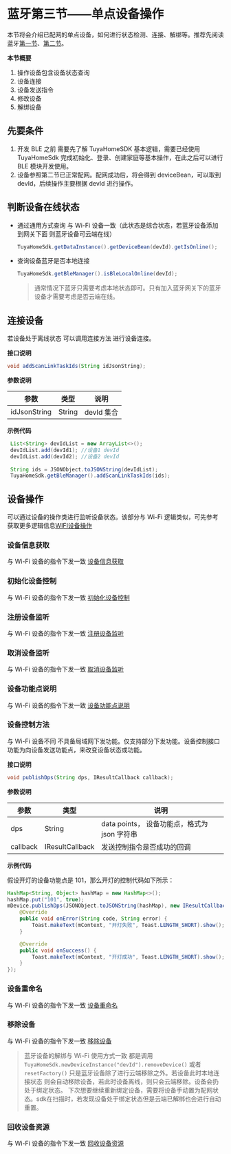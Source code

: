# 蓝牙第三节——单点设备操作
本节将会介绍已配网的单点设备，如何进行状态检测、连接、解绑等。推荐先阅读蓝牙[第一节](./BLE.md)、[第二节](./BLE_Activator.md)。

**本节概要**

1. 操作设备包含设备状态查询
2. 设备连接
3. 设备发送指令
4. 修改设备
5. 解绑设备


## 先要条件
1. 开发 BLE 之前 需要先了解 TuyaHomeSDK 基本逻辑，需要已经使用 TuyaHomeSdk 完成初始化、登录、创建家庭等基本操作，在此之后可以进行 BLE 模块开发使用。 
2. 设备参照第二节已正常配网。配网成功后，将会得到 deviceBean，可以取到 devId，后续操作主要根据 devId 进行操作。

## 判断设备在线状态
* 通过通用方式查询 与 Wi-Fi 设备一致（此状态是综合状态，若蓝牙设备添加到网关下面 则蓝牙设备可云端在线）

  ```java
  TuyaHomeSdk.getDataInstance().getDeviceBean(devId).getIsOnline();
  ```
* 查询设备蓝牙是否本地连接

  ```java
  TuyaHomeSdk.getBleManager().isBleLocalOnline(devId);
  ```

  > 通常情况下蓝牙只需要考虑本地状态即可。只有加入蓝牙网关下的蓝牙设备才需要考虑是否云端在线。

## 连接设备
若设备处于离线状态 可以调用连接方法 进行设备连接。

**接口说明**

```java
void addScanLinkTaskIds(String idJsonString);
```

**参数说明**

|参数|类型|说明|
|--|--|--|
|idJsonString|String|devId 集合|

**示例代码**

```java
 List<String> devIdList = new ArrayList<>();
 devIdList.add(devId1); //设备1 devId
 devIdList.add(devId2); //设备2 devId
 
 String ids = JSONObject.toJSONString(devIdList);
 TuyaHomeSdk.getBleManager().addScanLinkTaskIds(ids);
```

## 设备操作
可以通过设备的操作类进行监听设备状态。该部分与 Wi-Fi 逻辑类似，可先参考获取更多逻辑信息[WIFI设备操作](./Device.md)

### 设备信息获取

与 Wi-Fi 设备的指令下发一致 [设备信息获取](./Device.md#设备信息获取)

### 初始化设备控制

与 Wi-Fi 设备的指令下发一致 [初始化设备控制](./Device.md#初始化设备控制)

### 注册设备监听

与 Wi-Fi 设备的指令下发一致 [注册设备监听](./Device.md#注册设备监听)

### 取消设备监听

与 Wi-Fi 设备的指令下发一致 [取消设备监听](./Device.md#取消设备监听)

### 设备功能点说明
与 Wi-Fi 设备的指令下发一致 [设备功能点说明](./Device.md#设备功能点说明)

### 设备控制方法

与 Wi-Fi 设备不同 不具备局域网下发功能。仅支持部分下发功能。设备控制接口功能为向设备发送功能点，来改变设备状态或功能。

**接口说明**

```java
void publishDps(String dps, IResultCallback callback);
```

**参数说明**

| 参数|类型|说明|
| ---- |--|--- |
| dps |String|data points， 设备功能点，格式为 json 字符串|
| callback|IResultCallback|发送控制指令是否成功的回调|

**示例代码**

假设开灯的设备功能点是 101，那么开灯的控制代码如下所示：
```java
HashMap<String, Object> hashMap = new HashMap<>();
hashMap.put("101", true);
mDevice.publishDps(JSONObject.toJSONString(hashMap), new IResultCallback() {
	@Override
	public void onError(String code, String error) {
		Toast.makeText(mContext, "开灯失败", Toast.LENGTH_SHORT).show();
	}

	@Override
	public void onSuccess() {
		Toast.makeText(mContext, "开灯成功", Toast.LENGTH_SHORT).show();
	}
});
```

### 设备重命名

与 Wi-Fi 设备的指令下发一致 [设备重命名](./Device.md#设备重命名)

### 移除设备

与 Wi-Fi 设备的指令下发一致 [移除设备](./Device.md#移除设备)

> 蓝牙设备的解绑与 Wi-Fi 使用方式一致 都是调用
> `TuyaHomeSdk.newDeviceInstance("devId").removeDevice()` 或者`resetFactory()` 
> 只是蓝牙设备除了进行云端移除之外。若设备此时本地连接状态 则会自动移除设备，若此时设备离线，则只会云端移除。设备会扔处于绑定状态。 下次想要继续重新绑定设备，需要将设备手动置为配网状态。sdk在扫描时，若发现设备处于绑定状态但是云端已解绑也会进行自动重置。

### 回收设备资源

与 Wi-Fi 设备的指令下发一致 [回收设备资源](./Device.md#回收设备资源)
